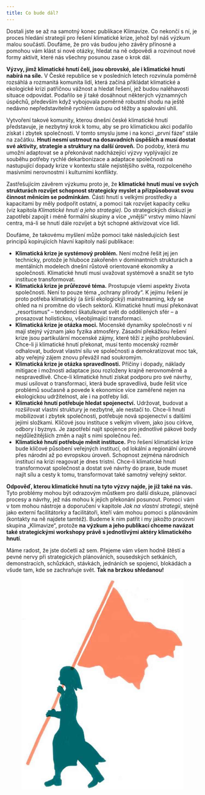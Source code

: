 ```yaml
---
title: Co bude dál?
---
```


<div class="perex">

Dostali jste se až na samotný konec publikace Klimavize. Co nekončí s ní, je proces hledání strategií pro řešení klimatické krize, jehož byl náš výzkum malou součástí. Doufáme, že pro vás budou jeho závěry přínosné a pomohou vám klást si nové otázky, hledat na ně odpovědi a rozvinout nové formy aktivit, které nás všechny posunou zase o krok dál.

</div>



**Výzvy, jimž klimatické hnutí čelí, jsou obrovské, ale i klimatické hnutí nabírá na síle.** V České republice se v posledních letech rozvinula poměrně rozsáhlá a rozmanitá komunita lidí, která začíná přikládat klimatické a ekologické krizi patřičnou vážnost a hledat řešení, jež budou naléhavosti situace odpovídat. Podařilo se jí také dosáhnout některých významných úspěchů, především když vybojovala poměrně robustní shodu na ještě nedávno nepředstavitelně rychlém ústupu od těžby a spalování uhlí.

Vytvoření takové komunity, kterou dnešní české klimatické hnutí představuje, je nezbytný krok k tomu, aby se pro klimatickou akci podařilo získat i zbytek společnosti. V tomto smyslu jsme i na konci „první fáze“ stále na začátku. **Hnutí nesmí ustrnout na dosavadních úspěších a musí dostat své aktivity, strategie a struktury na další úroveň.** Do podoby, která mu umožní adaptovat se a překonávat nadcházející výzvy vyplývající ze souběhu potřeby rychlé dekarbonizace a adaptace společnosti na nastupující dopady krize v kontextu stále nejistějšího světa, rozpolceného masivními nerovnostmi i kulturními konflikty.

Zastřešujícím závěrem výzkumu proto je, že **klimatické hnutí musí ve svých strukturách rozvíjet schopnost strategicky myslet a přizpůsobovat svou činnost měnícím se podmínkám**. Části hnutí s velkými prostředky a kapacitami by měly podpořit ostatní, a pomoci tak rozvíjet kapacity celku (viz kapitola *Klimatické hnutí a jeho strategie).* Do strategických diskuzí je zapotřebí zapojit i méně formální skupiny a více „vnější“ vrstvy mimo hlavní centra, má-li se hnutí dále rozvíjet a být schopné aktivizovat více lidí.

Doufáme, že takovému myšlení může pomoci také následujících šest principů kopírujících hlavní kapitoly naší publikace:

- **Klimatická krize je systémový problém.** Není možné řešit jej jen technicky, protože je hluboce zakořeněn v dominantních strukturách a mentálních modelech dnešní růstově orientované ekonomiky a společnosti. Klimatické hnutí musí uvažovat systémově a snažit se tyto instituce transformovat.
- **Klimatická krize je průřezové téma.** Prostupuje všemi aspekty života společnosti. Není to pouze téma „ochrany přírody“. K jejímu řešení je proto potřeba klimatický (a širší ekologický) mainstreaming, kdy se ohled na ni promítne do všech sektorů. Klimatické hnutí musí překonávat „resortismus“ – tendenci škatulkovat svět do oddělených sfér – a prosazovat holistickou, všeobjímající transformaci.
- **Klimatická krize je otázka moci.** Mocenské dynamiky společnosti v ní mají stejný význam jako fyzika atmosféry. Zásadní překážkou řešení krize jsou partikulární mocenské zájmy, které těží z jejího prohlubování. Chce-li ji klimatické hnutí překonat, musí tento mocenský rozměr odhalovat, budovat vlastní sílu ve společnosti a demokratizovat moc tak, aby veřejný zájem znovu převážil nad soukromým.
- **Klimatická krize je otázka spravedlnosti.** Příčiny i dopady, náklady mitigace i možnosti adaptace jsou rozloženy krajně nerovnoměrně a nespravedlivě. Chce-li klimatické hnutí získat podporu pro své návrhy, musí usilovat o transformaci, která bude spravedlivá, bude řešit více problémů současně a povede k ekonomice více zaměřené nejen na ekologickou udržitelnost, ale i na potřeby lidí.
- **Klimatické hnutí potřebuje hledat spojenectví.** Udržovat, budovat a rozšiřovat vlastní struktury je nezbytné, ale nestačí to. Chce-li hnutí mobilizovat i zbytek společnosti, potřebuje nová spojenectví s dalšími jejími složkami. Klíčové jsou instituce s velkým vlivem, jako jsou církve, odbory i byznys. Je zapotřebí najít spojence pro jednotlivé pákové body nejdůležitějších změn a najít s nimi společnou řeč.
- **Klimatické hnutí potřebuje měnit instituce.** Pro řešení klimatické krize bude klíčové působení veřejných institucí, od lokální a regionální úrovně přes národní až po evropskou úroveň. Schopnost zejména národních institucí na krizi reagovat je dnes tristní. Chce-li klimatické hnutí transformovat společnost a dostat své návrhy do praxe, bude muset najít sílu a cesty k tomu, transformovat také samotný veřejný sektor.

**Odpověď, kterou klimatické hnutí na tyto výzvy najde, je již také na vás.** Tyto problémy mohou být odrazovým můstkem pro další diskuze, plánovací procesy a návrhy, jež nás mohou k jejich překonání posunout. Pomoci vám v tom mohou nástroje a doporučení v kapitole *Jak na vlastní strategii*, stejně jako externí facilitátorky a facilitátoři, kteří vám mohou pomoci s plánováním (kontakty na ně najdete tamtéž). Budeme k nim patřit i my jakožto pracovní skupina „Klimavize“, protože **na výzkum a jeho publikaci chceme navázat také strategickými workshopy právě s jednotlivými aktéry klimatického hnutí**. 

Máme radost, že jste dočetli až sem. Přejeme vám všem hodně štěstí a pevné nervy při strategických plánováních, sousedských setkáních, demonstracích, schůzkách, stávkách, jednáních se spojenci, blokádách a všude tam, kde se zachraňuje svět. **Tak na brzkou shledanou!**

<figure class="illustration">

![](./images/divka.jpg)

</figure>

